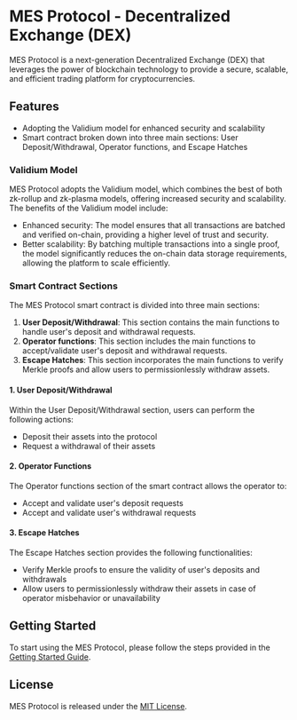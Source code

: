 # MES Protocol - Decentralized Exchange (DEX)

MES Protocol is a next-generation Decentralized Exchange (DEX) that leverages the power of blockchain technology to provide a secure, scalable, and efficient trading platform for cryptocurrencies.

## Features

- Adopting the Validium model for enhanced security and scalability
- Smart contract broken down into three main sections: User Deposit/Withdrawal, Operator functions, and Escape Hatches

### Validium Model

MES Protocol adopts the Validium model, which combines the best of both zk-rollup and zk-plasma models, offering increased security and scalability. The benefits of the Validium model include:

- Enhanced security: The model ensures that all transactions are batched and verified on-chain, providing a higher level of trust and security.
- Better scalability: By batching multiple transactions into a single proof, the model significantly reduces the on-chain data storage requirements, allowing the platform to scale efficiently.

### Smart Contract Sections

The MES Protocol smart contract is divided into three main sections:

1. **User Deposit/Withdrawal**: This section contains the main functions to handle user's deposit and withdrawal requests.
2. **Operator functions**: This section includes the main functions to accept/validate user's deposit and withdrawal requests.
3. **Escape Hatches**: This section incorporates the main functions to verify Merkle proofs and allow users to permissionlessly withdraw assets.

#### 1. User Deposit/Withdrawal

Within the User Deposit/Withdrawal section, users can perform the following actions:

- Deposit their assets into the protocol
- Request a withdrawal of their assets

#### 2. Operator Functions

The Operator functions section of the smart contract allows the operator to:

- Accept and validate user's deposit requests
- Accept and validate user's withdrawal requests

#### 3. Escape Hatches

The Escape Hatches section provides the following functionalities:

- Verify Merkle proofs to ensure the validity of user's deposits and withdrawals
- Allow users to permissionlessly withdraw their assets in case of operator misbehavior or unavailability

## Getting Started

To start using the MES Protocol, please follow the steps provided in the [Getting Started Guide](./docs/getting-started.md).

## License

MES Protocol is released under the [MIT License](./LICENSE).
